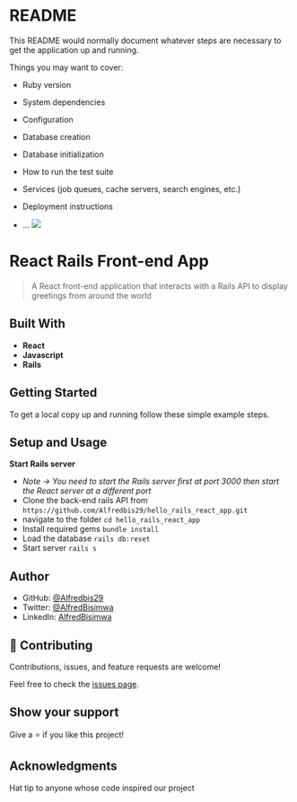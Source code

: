 # README

This README would normally document whatever steps are necessary to get the
application up and running.

Things you may want to cover:

* Ruby version

* System dependencies

* Configuration

* Database creation

* Database initialization

* How to run the test suite

* Services (job queues, cache servers, search engines, etc.)

* Deployment instructions

* ...
![](https://img.shields.io/badge/Microverse-blueviolet)
# React Rails Front-end App

> A React front-end application that interacts with a Rails API to display greetings from around the world


## Built With

- **React**
- **Javascript**
- **Rails**

## Getting Started
To get a local copy up and running follow these simple example steps.

## Setup and Usage
**Start Rails server**
- *Note -> You need to start the Rails server first at port 3000 then start the React server at a different port*
- Clone the back-end rails API from `https://github.com/Alfredbis29/hello_rails_react_app.git`
- navigate to the folder `cd hello_rails_react_app`
- Install required gems `bundle install`
- Load the database `rails db:reset`
- Start server `rails s`


## Author

- GitHub: [@Alfredbis29](https://github.com/Alfred29)
- Twitter: [@AlfredBisimwa](https://www.linkedin.com/in/Alfredbisimwa/)
- LinkedIn: [AlfredBisimwa](https://twitter.com/AlfredBisimwa)


## 🤝 Contributing

Contributions, issues, and feature requests are welcome!

Feel free to check the [issues page](https://github.com/Alfredbis29/hello_rails_react_app/issues/new).

## Show your support

Give a ⭐️ if you like this project!

## Acknowledgments
Hat tip to anyone whose code inspired our project

